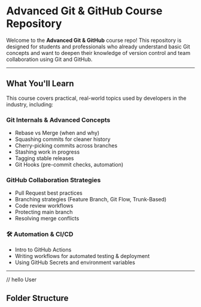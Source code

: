 # Advanced Git & GitHub Course Repository

Welcome to the **Advanced Git & GitHub** course repo! This repository is designed for students and professionals who already understand basic Git concepts and want to deepen their knowledge of version control and team collaboration using Git and GitHub.

-----

## What You'll Learn  

This course covers practical, real-world topics used by developers in the industry, including:

### Git Internals & Advanced Concepts
- Rebase vs Merge (when and why)
- Squashing commits for cleaner history
- Cherry-picking commits across branches
- Stashing work in progress
- Tagging stable releases
- Git Hooks (pre-commit checks, automation)

### GitHub Collaboration Strategies
- Pull Request best practices
- Branching strategies (Feature Branch, Git Flow, Trunk-Based)       
- Code review workflows
- Protecting main branch
- Resolving merge conflicts

### 🛠️ Automation & CI/CD
- Intro to GitHub Actions
- Writing workflows for automated testing & deployment
- Using GitHub Secrets and environment variables

---
// hello User
##  Folder Structure

   